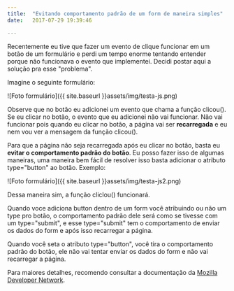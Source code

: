 ```yaml
---
title:  "Evitando comportamento padrão de um form de maneira simples"
date:   2017-07-29 19:39:46

---
```


Recentemente eu tive que fazer um evento de clique funcionar em um botão de um formulário e perdi um tempo enorme tentando entender porque não funcionava o evento que implementei. Decidi postar aqui a solução pra esse "problema".

Imagine o seguinte formulário:

![Foto formulário]({{ site.baseurl }}assets/img/testa-js.png)

Observe que no botão eu adicionei um evento que chama a função <span class="code">clicou()</span>. Se eu clicar no botão, o evento que eu adicionei não vai funcionar. Não vai funcionar pois quando eu clicar no botão, a página vai ser __recarregada__ e eu nem vou ver a mensagem da função <span class="code">clicou()</span>. 

Para que a página não seja recarregada após eu clicar no botão, basta eu __evitar o comportamento padrão do botão__. Eu posso fazer isso de algumas maneiras, uma maneira bem fácil de resolver isso basta adicionar o atributo <span class="code">type="button"</span> ao botão. Exemplo:

![Foto formulário]({{ site.baseurl }}assets/img/testa-js2.png)

Dessa maneira sim, a função <span class="code">cliclou()</span> funcionará.

Quando voce adiciona <span class="code">button</span> dentro de um <span class="code">form</span> você atribuindo ou não um <span class="code">type</span> pro botão, o comportamento padrão dele será como se tivesse com um <span class="code">type="submit"</span>, e esse <span class="code">type="submit"</span> tem o comportamento de enviar os dados do <span class="code">form</span> e após isso recarregar a página.

Quando você seta o atributo <span class="code">type="button"</span>, você tira o comportamento padrão do botão, ele não vai tentar enviar os dados do <span class="code">form</span> e não vai recarregar a página.

Para maiores detalhes, recomendo consultar a documentação da [Mozilla Developer Network](https://developer.mozilla.org/pt-BR/doacs/Web/HTML/Element/button).

